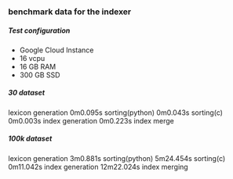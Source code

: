 ### benchmark data for the indexer

##### Test configuration

* Google Cloud Instance
 * 16 vcpu
 * 16 GB RAM
 * 300 GB SSD

##### 30 dataset
lexicon generation  0m0.095s
sorting(python)     0m0.043s
sorting(c)          0m0.003s
index generation    0m0.223s
index merge

##### 100k dataset
lexicon generation  3m0.881s
sorting(python)     5m24.454s
sorting(c)          0m11.042s
index generation   12m22.024s
index merging

